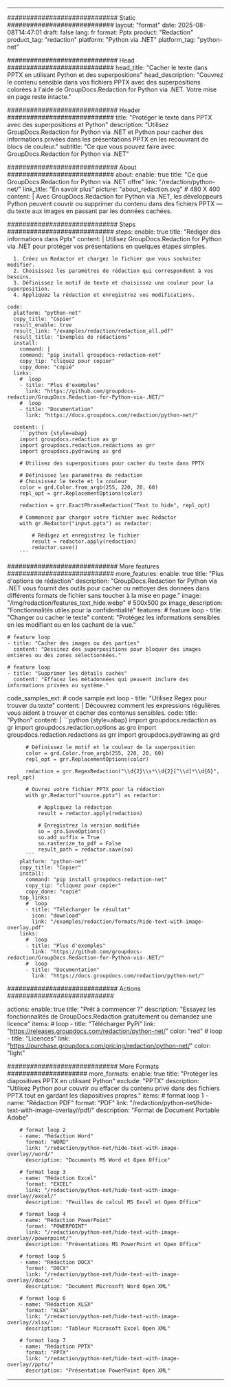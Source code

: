 
---
############################# Static ############################
layout: "format"
date:  2025-08-08T14:47:01
draft: false
lang: fr
format: Pptx
product: "Redaction"
product_tag: "redaction"
platform: "Python via .NET"
platform_tag: "python-net"

############################# Head ############################
head_title: "Cacher le texte dans PPTX en utilisant Python et des superpositions"
head_description: "Couvrez le contenu sensible dans vos fichiers PPTX avec des superpositions colorées à l'aide de GroupDocs.Redaction for Python via .NET. Votre mise en page reste intacte."

############################# Header ############################
title: "Protéger le texte dans PPTX avec des superpositions et Python" 
description: "Utilisez GroupDocs.Redaction for Python via .NET et Python pour cacher des informations privées dans les présentations PPTX en les recouvrant de blocs de couleur."
subtitle: "Ce que vous pouvez faire avec GroupDocs.Redaction for Python via .NET" 

############################# About ############################
about:
    enable: true
    title: "Ce que GroupDocs.Redaction for Python via .NET offre"
    link: "/redaction/python-net/"
    link_title: "En savoir plus"
    picture: "about_redaction.svg" # 480 X 400
    content: |
       Avec GroupDocs.Redaction for Python via .NET, les développeurs Python peuvent couvrir ou supprimer du contenu dans des fichiers PPTX — du texte aux images en passant par les données cachées.

############################# Steps ############################
steps:
    enable: true
    title: "Rédiger des informations dans Pptx"
    content: |
      Utilisez GroupDocs.Redaction for Python via .NET pour protéger vos présentations en quelques étapes simples.
      
      1. Créez un Redactor et chargez le fichier que vous souhaitez modifier.
      2. Choisissez les paramètres de rédaction qui correspondent à vos besoins.
      3. Définissez le motif de texte et choisissez une couleur pour la superposition.
      4. Appliquez la rédaction et enregistrez vos modifications.
   
    code:
      platform: "python-net"
      copy_title: "Copier"
      result_enable: true
      result_link: "/examples/redaction/redaction_all.pdf"
      result_title: "Exemples de rédactions"
      install:
        command: |
        command: "pip install groupdocs-redaction-net"
        copy_tip: "cliquez pour copier"
        copy_done: "copié"
      links:
        #  loop
        - title: "Plus d'exemples"
          link: "https://github.com/groupdocs-redaction/GroupDocs.Redaction-for-Python-via-.NET/"
        #  loop
        - title: "Documentation"
          link: "https://docs.groupdocs.com/redaction/python-net/"
          
      content: |
        ```python {style=abap}
        import groupdocs.redaction as gr
        import groupdocs.redaction.redactions as grr
        import groupdocs.pydrawing as grd

        # Utilisez des superpositions pour cacher du texte dans PPTX

        # Définissez les paramètres de rédaction
        # Choisissez le texte et la couleur
        color = grd.Color.from_argb(255, 220, 20, 60)
        repl_opt = grr.ReplacementOptions(color)
                
        redaction = grr.ExactPhraseRedaction("Text to hide", repl_opt)

        # Commencez par charger votre fichier avec Redactor
        with gr.Redactor("input.pptx") as redactor:

            # Rédigez et enregistrez le fichier
            result = redactor.apply(redaction)
            redactor.save()
        ```            


############################# More features ############################
more_features:
  enable: true
  title: "Plus d'options de rédaction"
  description: "GroupDocs.Redaction for Python via .NET vous fournit des outils pour cacher ou nettoyer des données dans différents formats de fichier sans toucher à la mise en page."
  image: "/img/redaction/features_text_hide.webp" # 500x500 px
  image_description: "Fonctionnalités utiles pour la confidentialité"
  features:
    # feature loop
    - title: "Changer ou cacher le texte"
      content: "Protégez les informations sensibles en les modifiant ou en les cachant de la vue."

    # feature loop
    - title: "Cacher des images ou des parties"
      content: "Dessinez des superpositions pour bloquer des images entières ou des zones sélectionnées."

    # feature loop
    - title: "Supprimer les détails cachés"
      content: "Effacez les métadonnées qui peuvent inclure des informations privées ou système."
      
  code_samples_ext:
    # code sample ext loop
    - title: "Utilisez Regex pour trouver du texte"
      content: |
        Découvrez comment les expressions régulières vous aident à trouver et cacher des contenus sensibles.
      code:
        title: "Python"
        content: |
          ```python {style=abap}
          import groupdocs.redaction as gr
          import groupdocs.redaction.options as gro
          import groupdocs.redaction.redactions as grr
          import groupdocs.pydrawing as grd

          # Définissez le motif et la couleur de la superposition
          color = grd.Color.from_argb(255, 220, 20, 60)
          repl_opt = grr.ReplacementOptions(color)

          redaction = grr.RegexRedaction("\\d{2}\\s*\\d{2}[^\\d]*\\d{6}", repl_opt)

          # Ouvrez votre fichier PPTX pour la rédaction
          with gr.Redactor("source.pptx") as redactor:

              # Appliquez la rédaction
              result = redactor.apply(redaction)

              # Enregistrez la version modifiée
              so = gro.SaveOptions()
              so.add_suffix = True
              so.rasterize_to_pdf = False
              result_path = redactor.save(so)
          ```
        platform: "python-net"
        copy_title: "Copier"
        install:
          command: "pip install groupdocs-redaction-net"
          copy_tip: "cliquez pour copier"
          copy_done: "copié"
        top_links:
          #  loop
          - title: "Télécharger le résultat"
            icon: "download"
            link: "/examples/redaction/formats/hide-text-with-image-overlay.pdf"
        links:
          #  loop
          - title: "Plus d'exemples"
            link: "https://github.com/groupdocs-redaction/GroupDocs.Redaction-for-Python-via-.NET/"
          #  loop
          - title: "Documentation"
            link: "https://docs.groupdocs.com/redaction/python-net/"


############################# Actions ############################

actions:
  enable: true
  title: "Prêt à commencer ?"
  description: "Essayez les fonctionnalités de GroupDocs.Redaction gratuitement ou demandez une licence"
  items:
    #  loop
    - title: "Télécharger PyPi"
      link: "https://releases.groupdocs.com/redaction/python-net/"
      color: "red"
        #  loop
    - title: "Licences"
      link: "https://purchase.groupdocs.com/pricing/redaction/python-net/"
      color: "light"


############################# More Formats #####################
more_formats:
    enable: true
    title: "Protéger les diapositives PPTX en utilisant Python"
    exclude: "PPTX"
    description: "Utilisez Python pour couvrir ou effacer du contenu privé dans des fichiers PPTX tout en gardant les diapositives propres."
    items: 
        # format loop 1
        - name: "Rédaction PDF"
          format: "PDF"
          link: "/redaction/python-net/hide-text-with-image-overlay//pdf/"
          description: "Format de Document Portable Adobe"

        # format loop 2
        - name: "Rédaction Word"
          format: "WORD"
          link: "/redaction/python-net/hide-text-with-image-overlay//word/"
          description: "Documents MS Word et Open Office"
          
        # format loop 3
        - name: "Rédaction Excel"
          format: "EXCEL"
          link: "/redaction/python-net/hide-text-with-image-overlay//excel/"
          description: "Feuilles de calcul MS Excel et Open Office"

        # format loop 4
        - name: "Rédaction PowerPoint"
          format: "POWERPOINT"
          link: "/redaction/python-net/hide-text-with-image-overlay//powerpoint/"
          description: "Présentations MS PowerPoint et Open Office"

        # format loop 5
        - name: "Rédaction DOCX"
          format: "DOCX"
          link: "/redaction/python-net/hide-text-with-image-overlay//docx/"
          description: "Document Microsoft Word Open XML"
          
        # format loop 6
        - name: "Rédaction XLSX"
          format: "XLSX"
          link: "/redaction/python-net/hide-text-with-image-overlay//xlsx/"
          description: "Tableur Microsoft Excel Open XML"
          
        # format loop 7
        - name: "Rédaction PPTX"
          format: "PPTX"
          link: "/redaction/python-net/hide-text-with-image-overlay//pptx/"
          description: "Présentation PowerPoint Open XML"


---